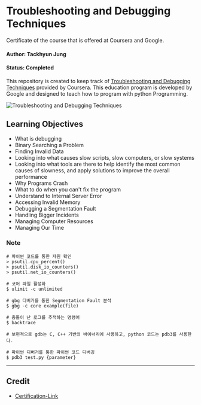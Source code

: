 # Troubleshooting and Debugging Techniques

Certificate of the course that is offered at Coursera and Google.

#### Author: Tackhyun Jung

#### Status: Completed

This repository is created to keep track of [Troubleshooting and Debugging Techniques](https://www.coursera.org/learn/troubleshooting-debugging-techniques) provided by Coursera. This education program is developed by Google and designed to teach how to program with python Programming.

![Troubleshooting and Debugging Techniques](https://user-images.githubusercontent.com/41291493/108815750-539bf100-75f8-11eb-981b-1533fcacd678.png)

## Learning Objectives
* What is debugging
* Binary Searching a Problem
* Finding Invalid Data
* Looking into what causes slow scripts, slow computers, or slow systems
* Looking into what tools are there to help identify the most common causes of slowness, and apply solutions to improve the overall performance
* Why Programs Crash
* What to do when you can't fix the program
* Understand to Internal Server Error
* Accessing Invalid Memory
* Debugging a Segmentation Fault
* Handling Bigger Incidents
* Managing Computer Resources
* Managing Our Time

### Note

```
# 파이썬 코드를 통한 자원 확인
> psutil.cpu_percent()
> psutil.disk_io_counters()
> psutil.net_io_counters()

# 코어 파일 활성화
$ ulimit -c unlimited

# gbg 디버거를 통한 Segmentation Fault 분석
$ gbg -c core example(file)

# 충돌이 난 로그를 추적하는 명령어
$ backtrace 

# 보편적으로 gdb는 C, C++ 기반의 바이너리에 사용하고, python 코드는 pdb3를 사용한다.

# 파이썬 디버거를 통한 파이썬 코드 디버깅
$ pdb3 test.py {parameter}
```

---

## Credit

* [Certification-Link](https://www.coursera.org/account/accomplishments/verify/9WHT5JRXEAD9)
